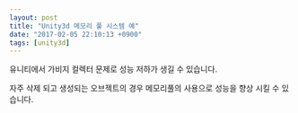 ```yaml
---
layout: post
title: "Unity3d 메모리 풀 시스템 예"
date: "2017-02-05 22:10:13 +0900"
tags: [unity3d]
---
```


유니티에서 가비지 컬렉터 문제로 성능 저하가 생길 수 있습니다.

자주 삭제 되고 생성되는 오브젝트의 경우 메모리풀의 사용으로 성능을 향상 시킬 수 있습니다.

<script src="https://gist.github.com/karais89/c714d45340bc6a3f1be4f510f1cacaa2.js"></script>
